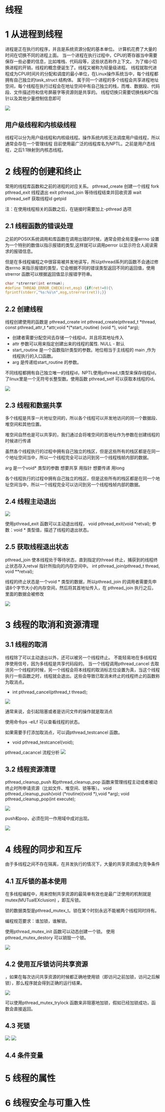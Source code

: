 # 线程
# 1 从进程到线程
进程是正在执行的程序，并且是系统资源分配的基本单位。
计算机花费了大量的时间在切换不同的进程上面。
当一个进程在执行过程中，CPU的寄存器当中需要保存一些必要的信息，比如堆栈、代码段等，这些状态称作上下文。
为了缩小切换进程的开销，线程的概念便诞生了。线程又被称为轻量级进程。
线程就取代进程成为CPU时间片的分配和调度的最小单位，在Linux操作系统当中，每个线程都拥有自己独立的task_struct 结构体。
属于同一个进程的多个线程会共享进程地址空间，每个线程在执行过程会在地址空间中有自己独立的栈，而堆、数据段、代码段、文件描述符和信号屏蔽字等资源则是共享的。
线程切换只需要切换栈和PC指针以及其他少量控制信息即可

![](img/2023-10-06-15-10-49.png)

## 用户级线程和内核级线程
线程可以分为用户级线程和内核级线程。操作系统内核无法调度用户级线程，所以通常会存在一个管理线程
目前使用最广泛的线程库名为NPTL。之前是用户态线程，之后1:1映射到内核态线程。

# 2 线程的创建和终止
常用的线程库函数和之前的进程的对应关系。
pthread_create 创建一个线程  fork
pthread_exit  线程退出  exit
pthread_join  等待线程结束并回收资源  wait
pthread_self  获取线程id  getpid

注：在使用线程相关的函数之后，在链接时需要加上-pthread 选项

## 2.1 线程函数的错误处理
之前的POSIX系统调用和库函数在调用出错的时候，通常会把全局变量errno 设置为一个特别的数值以指示报错的类型,这样就可以调用perror 以显示符合人阅读需求的报错信息。

但是在多线程编程之中很容易被并发地读写，所以pthread系列的函数不会通过修改errno 来指示报错的类型，它会根据不同的错误类型返回不同的返回值，使用strerror 函数可以根据返回值显示报错字符串。

```c
char *strerror(int errnum);
#define THREAD_ERROR_CHECK(ret,msg) {if(ret!=0){\
fprintf(stderr,"%s:%s\n",msg,strerror(ret));}}
```

## 2.2 创建线程
线程创建使用的函数是 pthread_create
int pthread_create(pthread_t *thread, const pthread_attr_t *attr,void *(*start_routine) (void *), void *arg);
* 创建者需要分配空间去存储一个线程id，并且将其地址传入
* attr 参数可以用来指定创建出来的线程的属性. NULL - 默认
* start_routine 是一个函数指针类型的参数。地位相当于主线程的 main ,作为线程执行的入口函数。
* arg 是传递给start_routine 的参数。

不同线程都拥有自己独立唯一的线程id，NPTL使用pthread_t类型来保存线程id，了linux里是一个无符号长整型数。使用函数 pthread_self 可以获取本线程的id。

![](img/2023-10-06-16-02-19.png)

## 2.3 线程和数据共享
多个线程是共享一片地址空间的，所以各个线程可以并发地访问的同一个数据段、堆空间和其他位置。

堆空间自然也是可以共享的，我们通过会将堆空间的首地址作为参数在创建线程的时候进行传递

虽然各个线程执行的过程中拥有自己独立的栈区，但是这些所有的栈区都是在同一个地址空间当中，所以一个线程完全可以访问到另一个线程栈帧内部的数据。

arg 是一个void* 类型的参数
想要共享 用指针
想要传递 用long

各个线程执行的过程中拥有自己独立的栈区，但是这些所有的栈区都是在同一个地址空间当中，所以一个线程完全可以访问到另一个线程栈帧内部的数据。

## 2.4 线程主动退出
![](img/2023-10-07-15-55-59.png)

使用pthread_exit 函数可以主动退出线程，
void pthread_exit(void *retval);
参数：void * 类型值，描述了线程的退出状态。

## 2.5 获取线程退出状态
pthread_join 使本线程处于等待状态，直到指定的thread 终止，捕获到的线程终止状态存入retval 指针所指向的内存空间中。
int pthread_join(pthread_t thread, void **retval);

线程的终止状态是一个void * 类型的数据，所以pthread_join 的调用者需要先申请8个字节大小的内存空间，然后将其首地址传入，在
pthread_join 执行之后，里面的数据会被修改

![](img/2023-10-07-15-59-52.png)

# 3 线程的取消和资源清理
## 3.1 线程的取消
线程除了可以主动退出以外，还可以被另一个线程终止。
不能轻易地在多线程程序使用信号，因为多线程是共享代码段的。
当一个线程调用pthread_cancel 去取消另一个线程的时候，另一个线程会将本线程的取消标志位设置为真，当这个线程执行一些函数之时，线程就会退出。这些会导致已取消未终止的线程终止的函数称为取消点。

* int pthread_cancel(pthread_t thread);

![](img/2023-10-07-17-38-55.png)

通常来说，会引起阻塞或者是访问文件的操作就是取消点

使用命令ps -elLf 可以查看线程的状态。

如果需要手打添加取消点，可以调pthread_testcancel 函数。
* void pthread_testcancel(void);

pthread_cacancel 流程分析
![](img/2023-10-07-17-41-23.png)

## 3.2 线程资源清理
pthread_cleanup_push 和pthread_cleanup_pop 函数来管理线程主动或者被动终止时所申请资源（比如文件、堆空间、锁等等）。
void pthread_cleanup_push(void (*routine)(void *),void *arg);
void pthread_cleanup_pop(int execute);

![](img/2023-10-07-17-46-41.png)

push和pop，必须在同一作用域中成对出现。

![](img/2023-10-07-21-17-38.png)

# 4 线程的同步和互斥
由于多线程之间不存在隔离，在并发执行的情况下，大量的共享资源成为竞争条件

## 4.1 互斥锁的基本使用
在多线程编程中，用来控制共享资源的最简单有效也是最广泛使用的机制就是mutex(MUTualEXclusion) ，即互斥锁。

锁的数据类型是pthread_mutex_t。锁在某个时刻永远不能被两个线程同时持有。

编程规范要求：谁加锁，谁解锁。

使用pthread_mutex_init 函数可以动态创建一个锁。
使用pthread_mutex_destory 可以销毁一个锁。

![](img/2023-10-07-23-39-15.png)

## 4.2 使用互斥锁访问共享资源
，如果在每次访问共享资源的时候都正确地使用锁（即访问之前加锁，访问之后解锁），那么程序就会得到正确的运行结果。

![](img/2023-10-07-23-42-58.png)

可以使用pthread_mutex_trylock 函数来非阻塞地加锁，假如已经加锁成功，函数会直接返回。

## 4.3 死锁
![](img/2023-10-07-23-43-40.png)
![](img/2023-10-07-23-44-00.png)

## 4.4 条件变量




# 5 线程的属性


# 6 线程安全与可重入性
